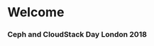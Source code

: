 <!-- .slide: data-background-image="images/cephdays-background-title-block.jpg" data-background-size="contain" -->
# Welcome <!-- .element: class="cephday-front-h1" -->
### Ceph and CloudStack Day London 2018 <!-- .element: class="cephday-front-h2" -->
